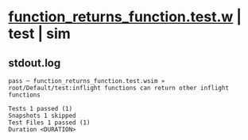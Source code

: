 # [function_returns_function.test.w](../../../../../examples/tests/valid/function_returns_function.test.w) | test | sim

## stdout.log
```log
pass ─ function_returns_function.test.wsim » root/Default/test:inflight functions can return other inflight functions

Tests 1 passed (1)
Snapshots 1 skipped
Test Files 1 passed (1)
Duration <DURATION>
```

